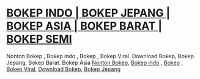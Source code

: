 # [BOKEP INDO | BOKEP JEPANG | BOKEP ASIA | BOKEP BARAT | BOKEP SEMI](https://linkbokep.best/)
Nonton Bokep , Bokep indo , Bokep , Bokep Viral. Download Bokep, Bokep Jepang, Bokep Barat. Bokep Asia  [Nonton Bokep](https://linkbokep.best/), [Bokep indo](https://linkbokep.best/) , [Bokep](https://linkbokep.best/) , [Bokep Viral](https://linkbokep.best/), [Download Bokep](https://linkbokep.best/),  [Bokep Jepang](https://linkbokep.best/)
